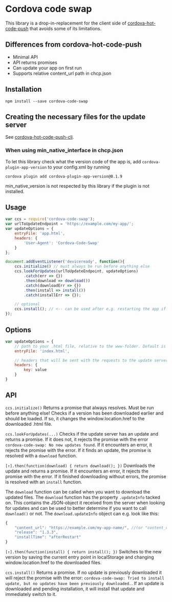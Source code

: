 # Cordova code swap

This library is a drop-in-replacement for the client side of [cordova-hot-code-push](https://github.com/nordnet/cordova-hot-code-push) that avoids some of its limitations.

## Differences from cordova-hot-code-push

- Minimal API
- API returns promises
- Can update your app on first run
- Supports relative content_url path in chcp.json

## Installation

`npm install --save cordova-code-swap`

## Creating the necessary files for the update server

See [cordova-hot-code-push-cli](https://github.com/nordnet/cordova-hot-code-push-cli).

### When using min_native_interface in chcp.json

To let this library check what the version code of the app is, add `cordova-plugin-app-version` to your config.xml by running

`cordova plugin add cordova-plugin-app-version@0.1.9`

min_native_version is not respected by this library if the plugin is not installed.

## Usage

```javascript
var ccs = require('cordova-code-swap');
var urlToUpdateEndpoint = 'https://example.com/my-app/';
var updateOptions = {
	entryFile: 'app.html',
	headers: {
		'User-Agent': 'Cordova-Code-Swap'
	}
};

document.addEventListener('deviceready', function(){
	ccs.initialize() // must always be run before anything else
	ccs.lookForUpdates(urlToUpdateEndpoint, updateOptions)
		.catch(err => {})
		.then(download => download())
		.catch(downloadErr => {})
		.then(install => install())
		.catch(installErr => {});

	// optional
	ccs.install(); // <-- can be used after e.g. restarting the app if there is a downloaded update that has not been installed yet.
});
```

## Options

```javascript
var updateOptions = {
	// path to your .html file, relative to the www-folder. Default is index.html
	entryFile: 'index.html',

	// headers that will be sent with the requests to the update server
	headers: {
		key: value
	}
}
```

## API

`ccs.initialize()`
Returns a promise that always resolves.
Must be run before anything else!
Checks if a version has been downloaded earlier and should be loaded. If so, it changes the window.location.href to the downloaded .html file.

`ccs.lookForUpdates(...)`
Checks if the update server has an update and returns a promise.
If it does not, it rejects the promise with the error `cordova-code-swap: No new updates found`.
If it encounters an error, it rejects the promise with the error.
If it finds an update, the promise is resolved with a `download` function.

`[↑].then(function(download) { return download(); })`
Downloads the update and returns a promise.
If it encounters an error, it rejects the promise with the error.
If it finished downloading without errors, the promise is resolved with an `install` function.

The `download` function can be called when you want to download the updated files.
The `download` function has the property `.updateInfo` tacked on. This contains the JSON-object it received from the server when looking for updates and can be used to better determine if you want to call `download()` or not.
The `download.updateInfo` object can e.g. look like this:

```javascript
{
	"content_url": "https://example.com/my-app-name/", //(or "content_url": "/relative/to/chcp.json")
	"release": "1.3.3",
	"installTime": "afterRestart"
}
```

`[↑].then(function(install) { return install(); })`
Switches to the new version by saving the current entry point in localStorage and changing window.location.href to the downloaded files.

`ccs.install()`
Returns a promise.
If no update is previously downloaded it will reject the promise with the error: `cordova-code-swap: Tried to install update, but no updates have been previously downloaded.`.
If an update is downloaded and pending installation, it will install that update and immediately switch to it.